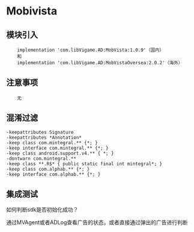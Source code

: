 # Mobivista

## 模块引入

```text
    implementation 'com.libVigame.AD:MobVista:1.0.9'（国内）
	和
	implementation 'com.libVigame.AD:MobVistaOversea:2.0.2'（海外）
```

## 注意事项

```text
    无
```

## 混淆过滤

```text
-keepattributes Signature
-keepattributes *Annotation*
-keep class com.mintegral.** {*; }
-keep interface com.mintegral.** {*; }
-keep class android.support.v4.** { *; }
-dontwarn com.mintegral.**
-keep class **.R$* { public static final int mintegral*; }
-keep class com.alphab.** {*; }
-keep interface com.alphab.** {*; }
```

## 集成测试

如何判断sdk是否初始化成功？

通过MVAgent或者ADLog查看广告的状态，或者直接通过弹出的广告进行判断

